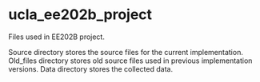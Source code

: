 # ucla_ee202b_project
Files used in EE202B project.

Source directory stores the source files for the current implementation.
Old_files directory stores old source files used in previous implementation versions.
Data directory stores the collected data.
